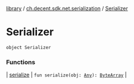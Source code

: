[library](../../index.md) / [ch.decent.sdk.net.serialization](../index.md) / [Serializer](./index.md)

# Serializer

`object Serializer`

### Functions

| [serialize](serialize.md) | `fun serialize(obj: `[`Any`](https://kotlinlang.org/api/latest/jvm/stdlib/kotlin/-any/index.html)`): `[`ByteArray`](https://kotlinlang.org/api/latest/jvm/stdlib/kotlin/-byte-array/index.html) |

